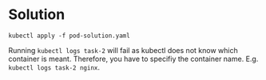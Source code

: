 # Solution

`kubectl apply -f pod-solution.yaml`

Running `kubectl logs task-2` will fail as kubectl does not know which container is meant. Therefore, you have to specifiy the container name. E.g. `kubectl logs task-2 nginx`.